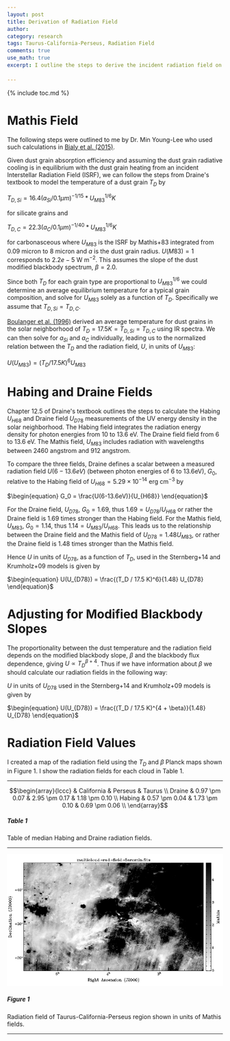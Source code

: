 ```yaml
---
layout: post
title: Derivation of Radiation Field
author:
category: research
tags: Taurus-California-Perseus, Radiation Field
comments: true
use_math: true
excerpt: I outline the steps to derive the incident radiation field on dust grains given the dust grain temperature. 

---
```


{% include toc.md %}

# Mathis Field

The following steps were outlined to me by Dr. Min Young-Lee who used such
calculations in [Bialy et al.
(2015)](http://adsabs.harvard.edu/abs/2015ApJ...809..122B). 

Given dust grain absorption efficiency and assuming the dust grain radiative
cooling is in equilibrium with the dust grain heating from an incident
Interstellar Radiation Field (ISRF), we can follow the steps from Draine's
textbook to model the temperature of a dust grain $T_D$ by

$\begin{equation}
T_{D,Si} = 16.4 (a_{Si} / 0.1 \mu m)^{-1/15} * U_{M83}^{1/6} K
\end{equation}$

for silicate grains and 

$\begin{equation}
T_{D,C} = 22.3 (a_C / 0.1 \mu m)^{-1/40} * U_{M83}^{1/6} K
\end{equation}$

for carbonasceous where $U_{M83}$ is the ISRF by Mathis+83 integrated from 0.09
micron to 8 micron and $a$ is the dust grain radius. $U(M83) = 1$ corresponds to
$2.2e-5$ W m$^{-2}$. This assumes the slope of the dust modified blackbody
spectrum, $\beta = 2.0$.

Since both $T_D$ for each grain type are proportional to $U_{M83}^{1/6}$ we
could determine an average equilibrium temperature for a typical grain
composition, and solve for $U_{M83}$ solely as a function of $T_D$.
Specifically we assume that $T_{D,Si} = T_{D,C}$. 

[Boulanger et al.  (1996)](http://adsabs.harvard.edu/abs/1996A%26A...312..256B)
derived an average temperature for dust grains in the solar neighborhood of $T_D
= 17.5 K = T_{D,Si} = T_{D,C}$ using IR spectra. We can then solve for $a_{Si}$
and $a_C$ individually, leading us to the normalized relation between the $T_D$
and the radiation field, $U$, in units of $U_{M83}$:

$\begin{equation}
U(U_{M83}) = (T_D / 17.5 K)^6 U_{M83}
\end{equation}$

# Habing and Draine Fields

Chapter 12.5 of Draine's textbook outlines the steps to calculate the Habing
$U_{H68}$ and Draine field $U_{D78}$ measurements of the UV energy density in
the solar neighborhood.  The Habing field integrates the radiation energy
density for photon energies from 10 to 13.6 eV. The Draine field field from 6 to
13.6 eV.  The Mathis field, $U_{M83}$ includes radiation with wavelengths
between 2460 angstrom and 912 angstrom. 

To compare the three fields, Draine defines a scalar between a measured
radiation field $U(6-13.6eV)$ (between photon energies of 6 to 13.6eV), $G_0$,
relative to the Habing field of $U_{H68} = 5.29 \times 10^{-14}$ erg cm$^{-3}$
by

$\begin{equation}
  G_0 = \frac{U(6-13.6eV)}{U_{H68}}
\end{equation}$

For the Draine field, $U_{D78}$, $G_0 = 1.69$, thus $1.69 = U_{D78} / U_{H68}$
or rather the Draine field is 1.69 times stronger than the Habing field. For the
Mathis field, $U_{M83}$, $G_0 = 1.14$, thus $1.14 = U_{M83} / U_{H68}.$ This
leads us to the relationship between the Draine field and the Mathis field of
$U_{D78} = 1.48 U_{M83}$, or rather the Draine field is 1.48 times stronger than
the Mathis field.

Hence $U$ in units of $U_{D78}$, as a function of $T_D$, used in the
Sternberg+14 and Krumholz+09 models is given by

$\begin{equation}
U(U_{D78}) = \frac{(T_D / 17.5 K)^6}{1.48} U_{D78}
\end{equation}$

# Adjusting for Modified Blackbody Slopes

The proportionality between the dust temperature and the radiation field
depends on the modified blackbody slope, $\beta$ and the blackbody flux
dependence, giving $U \propto T_D^{\beta + 4}$. Thus if we have information
about $\beta$ we should calculate our radiation fields in the following way: 

$U$ in units of $U_{D78}$ used in the Sternberg+14 and Krumholz+09 models is
given by

$\begin{equation}
U(U_{D78}) = \frac{(T_D / 17.5 K)^{4 + \beta}}{1.48} U_{D78}
\end{equation}$

# Radiation Field Values

I created a map of the radiation field using the $T_D$ and $\beta$ Planck maps
shown in Figure 1. I show the radiation fields for each cloud in Table 1.

***

$$\begin{array}{lccc}
& California & Perseus & Taurus \\
Draine & 0.97 \pm 0.07 & 2.95 \pm 0.17  & 1.18 \pm 0.10 \\
Habing & 0.57 \pm 0.04 & 1.73 \pm 0.10  & 0.69 \pm 0.06 \\
\end{array}$$

##### Table 1

Table of median Habing and Draine radiation fields.


***

<div class="image-4of4-width">
  <img src="/images/2016-03-07/radiation_field.png"/> 
</div>

##### Figure 1

Radiation field of Taurus-California-Perseus region shown in units of Mathis
fields.

***



